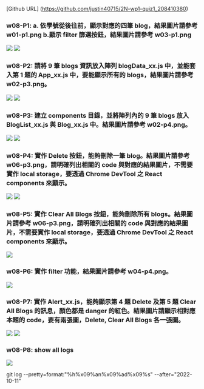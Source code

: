 [Github URL] (https://github.com/justin40715/2N-wp1-quiz1_208410380)

### w08-P1: a. 依學號從後往前，顯示對應的四筆 blog，結果圖片請參考 w01-p1.png b.顯示 filter 篩選按鈕，結果圖片請參考 w03-p1.png

![](1a.png)
![](1b.png)

### w08-P2: 請將 9 筆 blogs 資訊放入陣列 blogData_xx.js 中，並能套入第 1 題的 App_xx.js 中，要能顯示所有的 blogs，結果圖片請參考 w02-p3.png。

![](2.png)
![](2-1.png)

### w08-P3: 建立 components 目錄，並將陣列內的 9 筆 blogs 放入 BlogList_xx.js 與 Blog_xx.js 中。結果圖片請參考 w02-p4.png。

![](3.png)
![](3-1.png)

### w08-P4: 實作 Delete 按鈕，能夠刪除一筆 blog。結果圖片請參考 w06-p3.png，請明確列出相關的 code 與對應的結果圖片，不需要實作 local storage，要透過 Chrome DevTool 之 React components 來顯示。

![](4.png)
![](4-1.png)

### w08-P5: 實作 Clear All Blogs 按鈕，能夠刪除所有 blogs。結果圖片請參考 w06-p3.png，請明確列出相關的 code 與對應的結果圖片，不需要實作 local storage，要透過 Chrome DevTool 之 React components 來顯示。

![](5.png)

### w08-P6: 實作 filter 功能，結果圖片請參考 w04-p4.png。

![](6.png)

### w08-P7: 實作 Alert_xx.js，能夠顯示第 4 題 Delete 及第 5 題 Clear All Blogs 的訊息，顏色都是 danger 的紅色。結果圖片請顯示相對應本題的 code，要有兩張圖，Delete, Clear All Blogs 各一張圖。

![](7-1.png)
![](7-2.png)

### w08-P8: show all logs

![](8.png)

git log --pretty=format:"%h%x09%an%x09%ad%x09%s" --after="2022-10-11"
